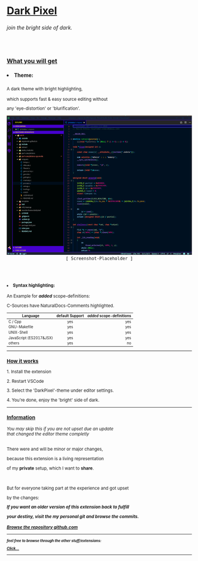 <h1><u>Dark Pixel</u>
<h6>join the bright side of dark.</h6>
</h1>
<br />

### <u>What you will get</u>

<h4><li>Theme:</li></h4>
<p><small>A dark theme with bright highlighting,</p>
<p>which supports fast & easy source editing without</p>
<p>any 'eye-distortion' or 'blurification'.</p>
<pre>
<img src="https://github.com/ergotamin/vscode-theme-darkpixel/raw/master/static/screen.png" />
<center>[ Screenshot-Placeholder ]</center>
</pre>
<br />
<h4><li>Syntax highlighting:</li></h4>
<p>An Example for <b><em>added</em></b> scope-definitions:</p>
<p>C-Sources have NaturalDocs-Comments highlighted.</p>

<small>

| Language                | default Support | <em><b>added</b></em> scope-definitions |
| ----------------------- | :-------------: | --------------------------------------: |
| C / Cpp                 |       yes       |                                     yes | ------ |
| GNU-Makefile            |       yes       |                                     yes |
| UNIX-Shell              |       yes       |                                     yes |
| JavaScript (ES2017&JSX) |       yes       |                                     yes |
| others                  |       yes       |                                      no |

</small>

---

### <u> How it works </u>

<p>1.  Install the extension</p>
<p>2.  Restart VSCode</p>
<p>3.  Select the 'DarkPixel'-theme under editor settings.</p>
<p>4.  You're done, enjoy the 'bright' side of dark.</p>

---

### <u>Information</u>

<h6>
You may skip this if you are not upset due an update<br />
that changed the editor theme completly
</h6>

<p>There were and will be minor or major changes,</p>
<p>because this extension is a living representation</p>
<p>of my <b>private</b> setup, which I want to <b>share</b>.</p>
<br />
<p>But for everyone taking part at the experience and got upset</p>
<p>by the changes: 
<br />
<b><em>
<p>If you want an older version of this extension back to fulfill</p>
<p>your destiny, visit the my personal git and browse the commits.</p>
<a href="https://github.com/ergotamin/vscode-theme-darkpixel.git">
Browse the repository github.com
</a>
<br />

---

<small>
<p>feel free to browse through the other stuff/extensions:</p>
<p><a href="https://github.com/ergotamin">Click...</a></p>
</small>
</em>
</b>

---
